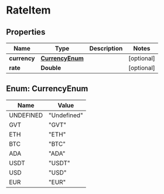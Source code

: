 
# RateItem

## Properties
Name | Type | Description | Notes
------------ | ------------- | ------------- | -------------
**currency** | [**CurrencyEnum**](#CurrencyEnum) |  |  [optional]
**rate** | **Double** |  |  [optional]


<a name="CurrencyEnum"></a>
## Enum: CurrencyEnum
Name | Value
---- | -----
UNDEFINED | &quot;Undefined&quot;
GVT | &quot;GVT&quot;
ETH | &quot;ETH&quot;
BTC | &quot;BTC&quot;
ADA | &quot;ADA&quot;
USDT | &quot;USDT&quot;
USD | &quot;USD&quot;
EUR | &quot;EUR&quot;



